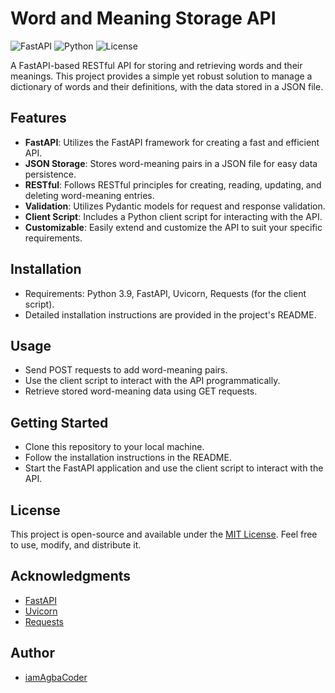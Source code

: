 # Word and Meaning Storage API

![FastAPI](https://img.shields.io/badge/FastAPI-0.68.0-blue?style=flat-square)
![Python](https://img.shields.io/badge/Python-3.9-green?style=flat-square)
![License](https://img.shields.io/badge/License-MIT-yellow?style=flat-square)

A FastAPI-based RESTful API for storing and retrieving words and their meanings. This project provides a simple yet robust solution to manage a dictionary of words and their definitions, with the data stored in a JSON file.

## Features

- **FastAPI**: Utilizes the FastAPI framework for creating a fast and efficient API.
- **JSON Storage**: Stores word-meaning pairs in a JSON file for easy data persistence.
- **RESTful**: Follows RESTful principles for creating, reading, updating, and deleting word-meaning entries.
- **Validation**: Utilizes Pydantic models for request and response validation.
- **Client Script**: Includes a Python client script for interacting with the API.
- **Customizable**: Easily extend and customize the API to suit your specific requirements.

## Installation

- Requirements: Python 3.9, FastAPI, Uvicorn, Requests (for the client script).
- Detailed installation instructions are provided in the project's README.

## Usage

- Send POST requests to add word-meaning pairs.
- Use the client script to interact with the API programmatically.
- Retrieve stored word-meaning data using GET requests.

## Getting Started

- Clone this repository to your local machine.
- Follow the installation instructions in the README.
- Start the FastAPI application and use the client script to interact with the API.

## License

This project is open-source and available under the [MIT License](LICENSE). Feel free to use, modify, and distribute it.

## Acknowledgments

- [FastAPI](https://fastapi.tiangolo.com/)
- [Uvicorn](https://www.uvicorn.org/)
- [Requests](https://docs.python-requests.org/en/latest/)

## Author

- [iamAgbaCoder](https://linkedin.com/in/iamAgbacoder)
